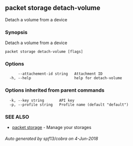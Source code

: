 ## packet storage detach-volume

Detach a volume from a device

### Synopsis

Detach a volume from a device

```
packet storage detach-volume [flags]
```

### Options

```
      --attachement-id string   Attachment ID
  -h, --help                    help for detach-volume
```

### Options inherited from parent commands

```
  -k, --key string       API key
  -p, --profile string   Profile name (default "default")
```

### SEE ALSO

* [packet storage](packet_storage.md)	 - Manage your storages

###### Auto generated by spf13/cobra on 4-Jun-2018
